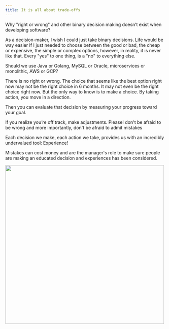 ```yaml
---
title: It is all about trade-offs
---
```


Why "right or wrong" and other binary decision making doesn’t exist when developing software?

As a decision-maker, I wish I could just take binary decisions. Life would be way easier If I just needed to choose between the good or bad, the cheap or expensive, the simple or complex options, however, in reality, it is never like that. Every "yes" to one thing, is a "no" to everything else.

Should we use Java or Golang, MySQL or Oracle, microservices or monolithic, AWS or GCP?

There is no right or wrong. The choice that seems like the best option right now may not be the right choice in 6 months. It may not even be the right choice right now. But the only way to know is to make a choice. By taking action, you move in a direction.

Then you can evaluate that decision by measuring your progress toward your goal.

If you realize you’re off track, make adjustments. Please! don't be afraid to be wrong and more importantly, don't be afraid to admit mistakes

Each decision we make, each action we take, provides us with an incredibly undervalued tool: Experience!

Mistakes can cost money and are the manager's role to make sure people are making an educated decision and experiences has been considered.

<img style="width:500px" src="https://media-exp1.licdn.com/dms/image/C4E22AQENRGY21f0QMA/feedshare-shrink_800/0/1604687956225?e=1655942400&v=beta&t=ZYzwdTmchwu-OzTfh1bV9DPd-8A2KgXwcMoktMf_A3g" >
